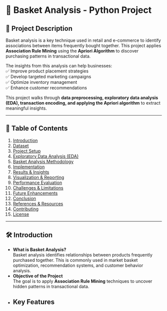 # 🛒 Basket Analysis - Python Project  

## 📌 Project Description  
Basket analysis is a key technique used in retail and e-commerce to identify associations between items frequently bought together. 
This project applies **Association Rule Mining** using the **Apriori Algorithm** to discover purchasing patterns in transactional data.  

The insights from this analysis can help businesses:  
✅ Improve product placement strategies  
✅ Develop targeted marketing campaigns  
✅ Optimize inventory management  
✅ Enhance customer recommendations  

This project walks through **data preprocessing, exploratory data analysis (EDA), transaction encoding, and applying the Apriori algorithm** to extract meaningful insights.  

---

## 📜 Table of Contents  

1. [Introduction](#https://github.com/BamideleAdeola/BasketAnalysis---Python/tree/main/BasketAnalysis_python_project/03%20Scripts)  
2. [Dataset](#dataset)  
3. [Project Setup](#project-setup)  
4. [Exploratory Data Analysis (EDA)](#exploratory-data-analysis-eda)  
5. [Basket Analysis Methodology](#basket-analysis-methodology)  
6. [Implementation](#implementation)  
7. [Results & Insights](#results--insights)  
8. [Visualization & Reporting](#visualization--reporting)  
9. [Performance Evaluation](#performance-evaluation)  
10. [Challenges & Limitations](#challenges--limitations)  
11. [Future Enhancements](#future-enhancements)  
12. [Conclusion](#conclusion)  
13. [References & Resources](#references--resources)  
14. [Contributing](#contributing)  
15. [License](#license)  

---

## 🛠 Introduction  
- **What is Basket Analysis?**  
  Basket analysis identifies relationships between products frequently purchased together. This is commonly used in market basket optimization, recommendation systems, and customer behavior analysis.  
- **Objective of the Project**  
  The goal is to apply **Association Rule Mining** techniques to uncover hidden patterns in transactional data.  
- **Key Features**  
  -


